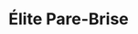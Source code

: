 ---
title: "Élite Pare-Brise"
url: /essey-les-nancy/elite-pare-brise/
shop: réparation de voitures
---